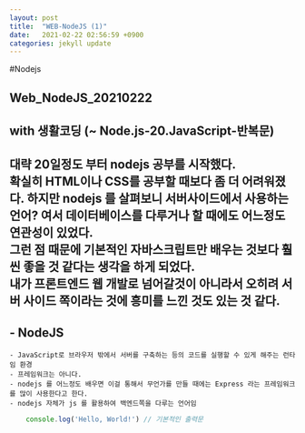 ```yaml
---
layout: post
title:  "WEB-NodeJS (1)"
date:   2021-02-22 02:56:59 +0900
categories: jekyll update
---
```

#Nodejs 
## Web_NodeJS_20210222 
## with 생활코딩 (~ Node.js-20.JavaScript-반복문)

대략 20일정도 부터 nodejs 공부를 시작했다.  
확실히 HTML이나 CSS를 공부할 때보다 좀 더 어려워졌다.
하지만 nodejs 를 살펴보니 서버사이드에서 사용하는 언어? 여서 데이터베이스를 다루거나 할 때에도 어느정도 연관성이 있었다.  
그런 점 때문에 기본적인 자바스크립트만 배우는 것보다 훨씬 좋을 것 같다는 생각을 하게 되었다.  
내가 프론트엔드 웹 개발로 넘어갈것이 아니라서 오히려 서버 사이드 쪽이라는 것에 흥미를 느낀 것도 있는 것 같다.
------
## - NodeJS
    - JavaScript로 브라우저 밖에서 서버를 구축하는 등의 코드를 실행할 수 있게 해주는 런타임 환경 
    - 프레임워크는 아니다.
    - nodejs 를 어느정도 배우면 이걸 통해서 무언가를 만들 때에는 Express 라는 프레임워크를 많이 사용한다고 한다.
    - nodejs 자체가 js 를 활용하여 백엔드쪽을 다루는 언어임

```javascript
    console.log('Hello, World!') // 기본적인 출력문 
```